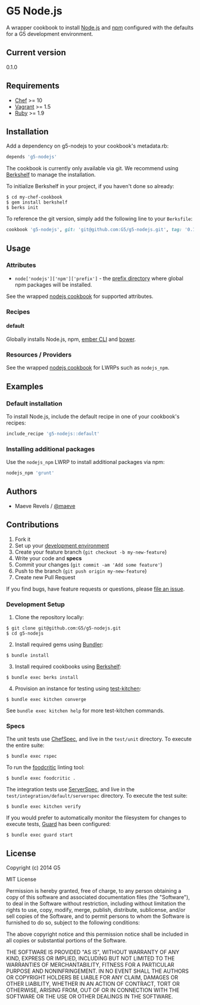 # G5 Node.js #

A wrapper cookbook to install [Node.js](http://nodejs.org) and
[npm](https://www.npmjs.org) configured with the defaults for a G5
development environment.

## Current version ##

0.1.0

## Requirements ##

* [Chef](http://www.getchef.com) >= 10
* [Vagrant](http://www.vagrantup.com) >= 1.5
* [Ruby](http://www.ruby-lang.org) >= 1.9

## Installation ##

Add a dependency on g5-nodejs to your cookbook's metadata.rb:

```ruby
depends 'g5-nodejs'
```

The cookbook is currently only available via git. We recommend
using [Berkshelf](http://berkshelf.com) to manage the installation.

To initialize Berkshelf in your project, if you haven't done so
already:

```console
$ cd my-chef-cookbook
$ gem install berkshelf
$ berks init
```

To reference the git version, simply add the following line to your
`Berksfile`:

```ruby
cookbook 'g5-nodejs', git: 'git@github.com:G5/g5-nodejs.git', tag: '0.1.0'
```

## Usage ##

### Attributes ###

* `node['nodejs']['npm']['prefix']` - the
  [prefix directory](https://www.npmjs.org/doc/files/npm-folders.html#prefix-configuration)
  where global npm packages will be installed.

See the wrapped [nodejs cookbook](https://github.com/redguide/nodejs) for
supported attributes.

### Recipes ###

#### default ####

Globally installs Node.js, npm, [ember CLI](http://www.ember-cli.com) and
[bower](http://bower.io).

### Resources / Providers ###

See the wrapped [nodejs cookbook](https://github.com/redguide/nodejs) for
LWRPs such as `nodejs_npm`.

## Examples ##

### Default installation ###

To install Node.js, include the default recipe in one of your cookbook's
recipes:

```ruby
include_recipe 'g5-nodejs::default'
```

### Installing additional packages ###

Use the `nodejs_npm` LWRP to install additional packages via npm:

```ruby
nodejs_npm 'grunt'
```

## Authors ##

* Maeve Revels / [@maeve](https://github/maeve)

## Contributions ##

1. Fork it
2. Set up your [development environment](#development-setup)
3. Create your feature branch (`git checkout -b my-new-feature`)
4. Write your code and **specs**
5. Commit your changes (`git commit -am 'Add some feature'`)
6. Push to the branch (`git push origin my-new-feature`)
7. Create new Pull Request

If you find bugs, have feature requests or questions, please
[file an issue](https://github.com/G5/g5-nodejs/issues).

### Development Setup ###

1. Clone the repository locally:

  ```console
  $ git clone git@github.com:G5/g5-nodejs.git
  $ cd g5-nodejs
  ```

2. Install required gems using [Bundler](http://bundler.io):

  ```console
  $ bundle install
  ```

3. Install required cookbooks using [Berkshelf](http://berkshelf.com/):

  ```console
  $ bundle exec berks install
  ```

4. Provision an instance for testing using [test-kitchen](http://kitchen.ci):

  ```console
  $ bundle exec kitchen converge
  ```

  See `bundle exec kitchen help` for more test-kitchen commands.

### Specs ###

The unit tests use [ChefSpec](http://sethvargo.github.io/chefspec/),
and live in the `test/unit` directory. To execute the entire
suite:

```console
$ bundle exec rspec
```

To run the [foodcritic](http://acrmp.github.io/foodcritic) linting tool:

```console
$ bundle exec foodcritic .
```

The integration tests use [ServerSpec](http://serverspec.org), and live
in the `test/integration/default/serverspec` directory. To execute
the test suite:

```console
$ bundle exec kitchen verify
```

If you would prefer to automatically monitor the filesystem for changes
to execute tests, [Guard](https://github.com/guard/guard) has been
configured:

```console
$ bundle exec guard start
```

## License ##

Copyright (c) 2014 G5

MIT License

Permission is hereby granted, free of charge, to any person obtaining
a copy of this software and associated documentation files (the
"Software"), to deal in the Software without restriction, including
without limitation the rights to use, copy, modify, merge, publish,
distribute, sublicense, and/or sell copies of the Software, and to
permit persons to whom the Software is furnished to do so, subject to
the following conditions:

The above copyright notice and this permission notice shall be
included in all copies or substantial portions of the Software.

THE SOFTWARE IS PROVIDED "AS IS", WITHOUT WARRANTY OF ANY KIND,
EXPRESS OR IMPLIED, INCLUDING BUT NOT LIMITED TO THE WARRANTIES OF
MERCHANTABILITY, FITNESS FOR A PARTICULAR PURPOSE AND
NONINFRINGEMENT. IN NO EVENT SHALL THE AUTHORS OR COPYRIGHT HOLDERS BE
LIABLE FOR ANY CLAIM, DAMAGES OR OTHER LIABILITY, WHETHER IN AN ACTION
OF CONTRACT, TORT OR OTHERWISE, ARISING FROM, OUT OF OR IN CONNECTION
WITH THE SOFTWARE OR THE USE OR OTHER DEALINGS IN THE SOFTWARE.
